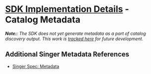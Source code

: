 # [SDK Implementation Details](./index.md) - Catalog Metadata

_**Note:**: The SDK does not yet generate metadata as a part of catalog discovery output.
This work is [tracked here](https://gitlab.com/meltano/sdk/-/issues/91) for future
development._

## Additional Singer Metadata References

- [Singer Spec: Metadata](https://hub.meltano.com/singer/spec#metadata)
